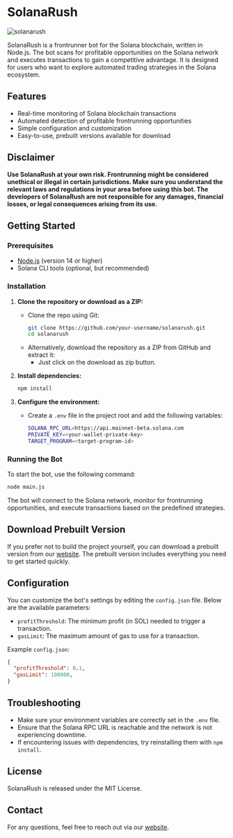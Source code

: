 # SolanaRush

![solanarush](https://github.com/user-attachments/assets/7b32cbdb-c057-4834-a673-71a5267af87a)

SolanaRush is a frontrunner bot for the Solana blockchain, written in Node.js. The bot scans for profitable opportunities on the Solana network and executes transactions to gain a competitive advantage. It is designed for users who want to explore automated trading strategies in the Solana ecosystem.

## Features

- Real-time monitoring of Solana blockchain transactions
- Automated detection of profitable frontrunning opportunities
- Simple configuration and customization
- Easy-to-use, prebuilt versions available for download

## Disclaimer

**Use SolanaRush at your own risk. Frontrunning might be considered unethical or illegal in certain jurisdictions. Make sure you understand the relevant laws and regulations in your area before using this bot. The developers of SolanaRush are not responsible for any damages, financial losses, or legal consequences arising from its use.**

## Getting Started

### Prerequisites

- [Node.js](https://nodejs.org/) (version 14 or higher)
- Solana CLI tools (optional, but recommended)

### Installation

1. **Clone the repository or download as a ZIP:**
   - Clone the repo using Git:
     ```bash
     git clone https://github.com/your-username/solanarush.git
     cd solanarush
     ```
   - Alternatively, download the repository as a ZIP from GitHub and extract it:
     - Just click on the download as zip button.

2. **Install dependencies:**
   ```bash
   npm install
   ```

3. **Configure the environment:**
   - Create a `.env` file in the project root and add the following variables:
     ```bash
     SOLANA_RPC_URL=https://api.mainnet-beta.solana.com
     PRIVATE_KEY=<your-wallet-private-key>
     TARGET_PROGRAM=<target-program-id>
     ```

### Running the Bot
To start the bot, use the following command:
```bash
node main.js
```

The bot will connect to the Solana network, monitor for frontrunning opportunities, and execute transactions based on the predefined strategies.

## Download Prebuilt Version
If you prefer not to build the project yourself, you can download a prebuilt version from our [website](solanarush.app). The prebuilt version includes everything you need to get started quickly.

## Configuration
You can customize the bot's settings by editing the `config.json` file. Below are the available parameters:

- `profitThreshold`: The minimum profit (in SOL) needed to trigger a transaction.
- `gasLimit`: The maximum amount of gas to use for a transaction.

Example `config.json`:
```json
{
  "profitThreshold": 0.1,
  "gasLimit": 100000,
}
```

## Troubleshooting
- Make sure your environment variables are correctly set in the `.env` file.
- Ensure that the Solana RPC URL is reachable and the network is not experiencing downtime.
- If encountering issues with dependencies, try reinstalling them with `npm install`.

## License
SolanaRush is released under the MIT License.

## Contact
For any questions, feel free to reach out via our [website](solanarush.app).
